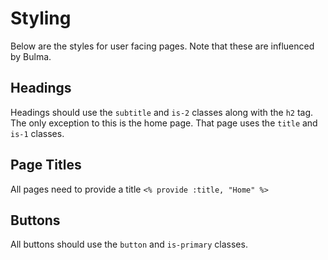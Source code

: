 # Styling

Below are the styles for user facing pages. Note that these are influenced by Bulma.

## Headings

Headings should use the `subtitle` and `is-2` classes along with the `h2` tag. The only exception to this is the home
page. That page uses the `title` and `is-1` classes.

## Page Titles

All pages need to provide a title `<% provide :title, "Home" %>`

## Buttons

All buttons should use the `button` and `is-primary` classes.
